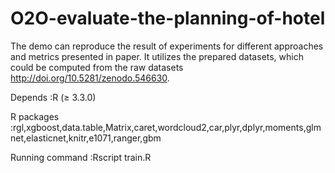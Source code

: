 # O2O-evaluate-the-planning-of-hotel
The demo can reproduce the result of experiments for different approaches and metrics presented in paper.
It utilizes the prepared datasets, which could be computed from the raw datasets http://doi.org/10.5281/zenodo.546630.

Depends         :R (≥ 3.3.0)

R packages      :rgl,xgboost,data.table,Matrix,caret,wordcloud2,car,plyr,dplyr,moments,glmnet,elasticnet,knitr,e1071,ranger,gbm

Running command :Rscript train.R
